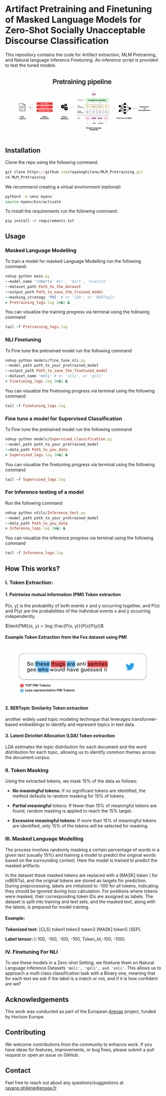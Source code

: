 # Artifact Pretraining and Finetuning of Masked Language Models for Zero-Shot Socially Unacceptable Discourse Classification

This repository contains the code for Artifact extraction, MLM Pretraining, and Natural language inference Finetuning. An inference script is provided to test the tuned models. 

![Pretraining_pipeline](https://github.com/rayaneghilene/MLM_Pretraining/blob/main/Images/Pretraining_pipeline.png)


## Installation

Clone the repo using the following command:
```ruby
git clone https://github.com/rayaneghilene/MLM_Pretraining.git
cd MLM_Pretraining
```

We recommend creating a virtual environment (optional)
```bash
python3 -m venv myenv
source myenv/bin/activate 
```

To install the requirements run the following command: 
```
pip install -r requirements.txt
```


## Usage
### Masked Language Modelling
To train a model for masked Language Modelling run the following command:
```ruby
nohup python main.py 
--model_name 'roberta' #or , 'bert', 'electra'
--dataset_path Path_to_the_dataset 
--output_path Path_to_save_the_trained_model 
--masking_strategy 'PMI' # or 'LDA', or 'BERTopic' 
> Pretraining_logs.log 2>&1 &
```

You can visualize the training progress via terminal using the following command
```ruby
tail -f Pretraining_logs.log
```

### NLI Finetuning
To Fine tune the pretrained model run the following command
```ruby
nohup python models/fine_tune_nli.py 
--model_path path_to_your_pretrained_model 
--output_path Path_to_save_the_finetuned_model 
--dataset_name 'mnli' # or 'snli', or 'qnli' 
> Finetuning_logs.log 2>&1 &
```

You can visualize the finetuning progress via terminal using the following command
```ruby
tail -f Finetuning_logs.log
```


### Fine tune a model for Supervised Classification 
To Fine tune the pretrained model run the following command
```ruby
nohup python models/Supervised_classification.py
--model_path path_to_your_pretrained_model 
--data_path Path_to_you_data
> Supervised_logs.log 2>&1 &
```

You can visualize the finetuning progress via terminal using the following command
```ruby
tail -f Supervised_logs.log
```

### For Inference testing of a model
Run the following command
```ruby
nohup python utils/Inference_test.py
--model_path path_to_your_pretrained_model 
--data_path Path_to_you_data
> Inference_logs.log 2>&1 &
```

You can visualize the inference progress via terminal using the following command
```ruby
tail -f Inference_logs.log
```


## How This works?
### I. Token Extraction:
#### 1. Pointwise mutual information (PMI) Token extraction
P(x, y) is the probability of both events x and y occurring together, and P(x) and  P(y) are the probabilities of the individual events x and y occurring independently.

$\text{PMI}(x, y) = \log \frac{P(x, y)}{P(x)P(y)}$

#### Example Token Extraction from the Fox dataset using PMI

![PMI Example](https://github.com/rayaneghilene/MLM_Pretraining/blob/main/Images/PMI_example.png)




#### 2. BERTopic Similarity Token extraction
another widely used topic modeling technique that leverages transformer-based embeddings to identify and represent topics in text data.

#### 3. Latent Dirichlet Allocation (LDA) Token extraction
LDA estimates the topic distribution for each document and the word distribution for each topic, allowing us to identify common themes across the document corpus.

### II. Token Masking
Using the extracted tokens, we mask 15% of the data as follows:

* **No meaningful tokens:** If no significant tokens are identified, the method defaults to random masking for 15% of tokens.

* **Partial meaningful** tokens: If fewer than 15% of meaningful tokens are found, random masking is applied to reach the 15% target.

* **Excessive meaningful tokens:** If more than 15% of meaningful tokens are identified, only 15\% of the tokens will be selected for masking.

### III. Masked Language Modelling
The process involves randomly masking a certain percentage of words in a given text (usually 15%) and training a model to predict the original words based on the surrounding context.
Here the model is trained to predict the masked artifacts.


In the dataset these masked tokens are replaced with a [MASK] token (<mask> for roBERTa), and the original tokens are stored as targets for prediction. 
During preprocessing, labels are initialized to -100 for all tokens, indicating they should be ignored during loss calculation. For positions where tokens were masked, their corresponding token IDs are assigned as labels. The dataset is split into training and test sets, and the masked text, along with the labels, is prepared for model training.

#### Example:

**Tokenized text:** [CLS] token1 token2 token3 [MASK] token5 [SEP].

**Label tensor:** [-100,   -100,     -100,   -100, Token_Id,-100, -100].

### IV. Finetuning For NLI
To  use these models in a Zero-shot Setting, we finetune them on Natural Language Inference Datasets ```'mnli', 'qnli', and 'snli'```. This allows us to approach a multi class classification task with a Binary one, meaning that for each text we ask if the label is a match or not, and if it is how confident are we?

## Acknowledgements
This work was conducted as part of the European [Arenas](https://arenasproject.eu/) project, funded by Horizon Europe.

## Contributing
We welcome contributions from the community to enhance work. If you have ideas for features, improvements, or bug fixes, please submit a pull request or open an issue on GitHub.

## Contact
Feel free to reach out about any questions/suggestions at rayane.ghilene@ensea.fr

